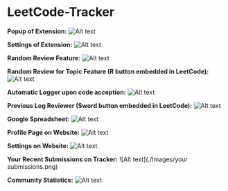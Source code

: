 # LeetCode-Tracker

**Popup of Extension:**
![Alt text](./Images/popup.png)

**Settings of Extension:**
![Alt text](./Images/Settings.png)

**Random Review Feature:**
![Alt text](./Images/random.png)

**Random Review for Topic Feature (R button embedded in LeetCode):**
![Alt text](./Images/randomtopic.png)

**Automatic Logger upon code acception:**
![Alt text](./Images/congrats.png)

**Previous Log Reviewer (Sword button embedded in LeetCode):**
![Alt text](./Images/sword1.png)

**Google Spreadsheet:**
![Alt text](./Images/spreadsheet.png)

**Profile Page on Website:**
![Alt text](./Images/dahsboard.png)

**Settings on Website:**
![Alt text](./Images/editProdile.png)

**Your Recent Submissions on Tracker:**
![Alt text](./Images/your submissions.png)

**Community Statistics:**
![Alt text](./Images/commstats.png)
